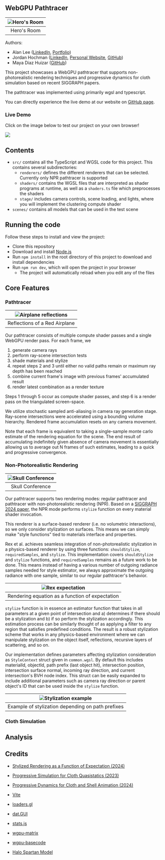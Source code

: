 ## WebGPU Pathtracer

|![Hero's Room](img/heros_room.JPG)|
|:--:|
|Hero's Room|

Authors: 
- Alan Lee ([LinkedIn](https://www.linkedin.com/in/soohyun-alan-lee/), [Portfolio](https://www.alannos.com/))
- Jordan Hochman ([LinkedIn](https://www.linkedin.com/in/jhochman24), [Personal Website](https://jordanh.xyz), [GitHub](https://github.com/JHawk0224))
- Maya Diaz Huizar ([GitHub](https://github.com/Aorus1))

This project showcases a WebGPU pathtracer that supports non-photorealistic rendering techniques and progressive dynamics for cloth simulation based on recent SIGGRAPH papers.

The pathtracer was implemented using primarily wgsl and typescript.

You can directly experience the live demo at our website on [GitHub page](https://alan7996.github.io/WebGPU-NPR/). 

### Live Demo

Click on the image below to test our project on your own browser!

[![](img/screenshot.JPG)](https://alan7996.github.io/WebGPU-NPR/)

## Contents

- `src/` contains all the TypeScript and WGSL code for this project. This contains several subdirectories:
  - `renderers/` defines the different renderers that can be selected. Currently only NPR pathtracer is supported
  - `shaders/` contains the WGSL files that are interpreted as shader programs at runtime, as well as a `shaders.ts` file which preprocesses the shaders
  - `stage/` includes camera controls, scene loading, and lights, where you will implement the clustering compute shader
- `scenes/` contains all models that can be used in the test scene

## Running the code

Follow these steps to install and view the project:
- Clone this repository
- Download and install [Node.js](https://nodejs.org/en/)
- Run `npm install` in the root directory of this project to download and install dependencies
- Run `npm run dev`, which will open the project in your browser
  - The project will automatically reload when you edit any of the files

## Core Features

### Pathtracer

|![Airplane reflections](img/pathtrace_plane.JPG)|
|:--:|
|Reflections of a Red Airplane|

Our pathtracer consists of multiple compute shader passes and a single WebGPU render pass. For each frame, we 
1. generate camera rays
2. perform ray-scene intersection tests
3. shade materials and stylize
4. repeat steps 2 and 3 until either no valid paths remain or maximum ray depth has been reached
5. combine current frame's image with previous frames' accumulated result
6. render latest combination as a render texture

Steps 1 through 5 occur as compute shader passes, and step 6 is a render pass on the triangulated screen-space.

We utilize stochastic sampled anti-aliasing in camera ray generation stage. Ray-scene intersections were accelerated using a bounding volume hierarchy. Rendered frame accumulation resets on any camera movement.

Note that each frame is equivalent to taking a single-sample monte carlo estimate of the rendering equation for the scene. The end result of accumulating indefinitely given absence of camera movement is essentially allowing us to average out N frames of such estimates, leading to a quick and progressive convergence.

### Non-Photorealistic Rendering

|![Skull Conference](img/skull_conference.JPG)|
|:--:|
|Skull Conference|

Our pathtracer supports two rendering modes: regular pathtracer and pathtracer with non-photorealistic rendering (NPR). Based on a [SIGGRAPH 2024 paper](http://cv.rexwe.st/pdf/srfoe.pdf), the NPR mode performs `stylize` function on every material shader invocation.

This renderer is a surface-based renderer (i.e. no volumetric interactions), so we only consider stylization on surfaces. This means we can simply make "style functions" tied to materials interface and properties.

Rex et al. achieves seamless integration of non-photorealistic stylization in a physics-based renderer by using three functions: `shouldStylize`, `requiredSamples`, and `stylize`. This implementation covers `shouldStylize` and `stylize` functions, and `requiredSamples` remains as a future work to be done. This means instead of having a various number of outgoing radiance samples needed for style estimator, we always approximate the outgoing radiance with one sample, similar to our regular pathtracer's behavior.

|![Rex expectation](img/rex_expectation.JPG)|
|:--:|
|Rendering equation as a function of expectation|

`stylize` function is in essence an estimator function that takes in all parameters at a given point of intersection and a) determines if there should be a stylization and b) if so perform the stylization accordingly. This estimation process can be similarly thought of as applying a filter to any region that satisfies predefined conditions. The result is a robust stylization scheme that works in any physics-based environment where we can manipulate stylization on the object itself, reflections, recursive layers of scattering, and so on.

Our implementation defines parameters affecting stylization consideration as `StyleContext` struct given in `common.wgsl`. By default this includes materialId, objectId, path prefix (last object hit), intersection position, intersection surface normal, incoming ray direction, and current intersection's BVH node index. This struct can be easily expanded to include additional parameters such as camera ray direction or parent object's ID that can be used inside the `stylize` function.

|![Stylization example](img/stylization_example.JPG)|
|:--:|
|Example of stylization depending on path prefixes|

### Cloth Simulation

## Analysis

## Credits

- [Stylized Rendering as a Function of Expectation (2024)](http://cv.rexwe.st/pdf/srfoe.pdf)
- [Progressive Simulation for Cloth Quasistatics (2023)](https://pcs-sim.github.io/pcs-main.pdf)
- [Progressive Dynamics for Cloth and Shell Animation (2024)](https://pcs-sim.github.io/pd/progressive-dynamics-main.pdf) 

- [Vite](https://vitejs.dev/)
- [loaders.gl](https://loaders.gl/)
- [dat.GUI](https://github.com/dataarts/dat.gui)
- [stats.js](https://github.com/mrdoob/stats.js)
- [wgpu-matrix](https://github.com/greggman/wgpu-matrix)
- [wgpu-basecode](https://github.com/CIS5650-Fall-2024/Project4-WebGPU-Forward-Plus-and-Clustered-Deferred)
- [Halo Spartan Model](https://skfb.ly/6QVvM)